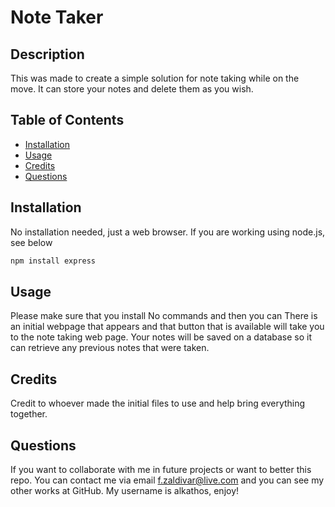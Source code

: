 # Note Taker 

## Description
This was made to create a simple solution for note taking while on the move. It can store your notes and delete them as you wish.


## Table of Contents
- [Installation](#installation)
- [Usage](#usage)
- [Credits](#credits)
- [Questions](#questions)

## Installation
No installation needed, just a web browser. If you are working using node.js, see below  

```bash
npm install express
```

## Usage
Please make sure that you install No commands and then you can 
There is an initial webpage that appears and that button that is available will take you to the note taking web page. Your notes will be saved on a database so it can retrieve any previous notes that were taken.

## Credits
Credit to whoever made the initial files to use and help bring everything together.


## Questions
If you want to collaborate with me in future projects or want to better this repo. You can contact me via email f.zaldivar@live.com and you can see my other works at GitHub. My username is alkathos, enjoy!